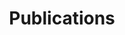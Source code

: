 ---
layout: page
title: Publications
nav: true
nav_order: 3
dropdown: true
children: 
    - title: Journal Publications
      permalink: /publications/
    - title: divider
    - title: Conference Papers
      permalink: /conference/
---